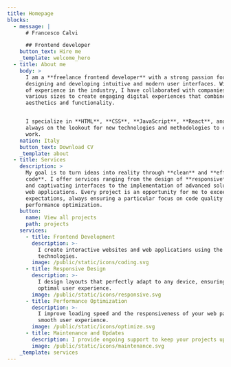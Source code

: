 ```yaml
---
title: Homepage
blocks:
  - message: |
      # Francesco Calvi

      ## Frontend developer
    button_text: Hire me
    _template: welcome_hero
  - title: About me
    body: >
      I am a **freelance frontend developer** with a strong passion for
      designing and developing intuitive and modern user interfaces. With years
      of experience in the industry, I have collaborated with companies of
      various sizes to create engaging digital experiences that combine
      aesthetics and functionality.


      I specialize in **HTML**, **CSS**, **JavaScript**, **React**, and I am
      always on the lookout for new technologies and methodologies to enhance my
      work.
    nation: Italy
    button_text: Download CV
    _template: about
  - title: Services
    description: >
      My goal is to turn ideas into reality through **clean** and **efficient
      code**. I offer services ranging from the design of **responsive** layouts
      and captivating interfaces to the implementation of advanced solutions for
      web applications. Every project is an opportunity for me to exceed
      expectations, always ensuring a particular focus on code quality and
      performance optimization.
    button:
      name: View all projects
      path: projects
    services:
      - title: Frontend Development
        description: >-
          I create interactive websites and web applications using the latest
          technologies.
        image: /public/static/icons/coding.svg
      - title: Responsive Design
        description: >-
          I design layouts that perfectly adapt to any device, ensuring an
          optimal user experience.
        image: /public/static/icons/responsive.svg
      - title: Performance Optimization
        description: >-
          I improve loading speed and the responsiveness of your web pages for a
          smooth user experience.
        image: /public/static/icons/optimize.svg
      - title: Maintenance and Updates
        description: I provide ongoing support to keep your projects up-to-date and secure.
        image: /public/static/icons/maintenance.svg
    _template: services
---
```


